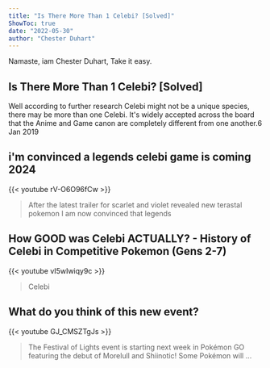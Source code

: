 ```yaml
---
title: "Is There More Than 1 Celebi? [Solved]"
ShowToc: true 
date: "2022-05-30"
author: "Chester Duhart" 
---
```


Namaste, iam Chester Duhart, Take it easy.
## Is There More Than 1 Celebi? [Solved]
 Well according to further research Celebi might not be a unique species, there may be more than one Celebi. It's widely accepted across the board that the Anime and Game canon are completely different from one another.6 Jan 2019

## i'm convinced a legends celebi game is coming 2024
{{< youtube rV-O6O96fCw >}}
>After the latest trailer for scarlet and violet revealed new terastal pokemon I am now convinced that legends 

## How GOOD was Celebi ACTUALLY? - History of Celebi in Competitive Pokemon (Gens 2-7)
{{< youtube vI5wIwiqy9c >}}
>Celebi

## What do you think of this new event?
{{< youtube GJ_CMSZTgJs >}}
>The Festival of Lights event is starting next week in Pokémon GO featuring the debut of Morelull and Shiinotic! Some Pokémon will ...

